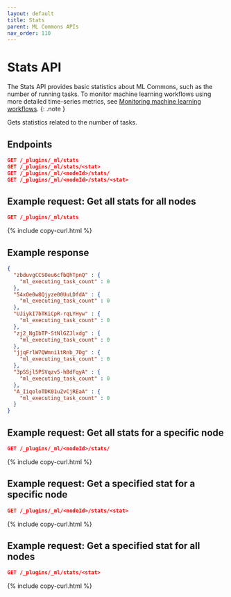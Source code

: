 ```yaml
---
layout: default
title: Stats 
parent: ML Commons APIs
nav_order: 110
---
```


# Stats API

The Stats API provides basic statistics about ML Commons, such as the number of running tasks. To monitor machine learning workflows using more detailed time-series metrics, see [Monitoring machine learning workflows]({{site.url}}{{site.baseurl}}/monitoring-your-cluster/metrics/getting-started/#monitoring-machine-learning-workflows).
{: .note }

Gets statistics related to the number of tasks. 

## Endpoints

```json
GET /_plugins/_ml/stats
GET /_plugins/_ml/stats/<stat>
GET /_plugins/_ml/<nodeId>/stats/
GET /_plugins/_ml/<nodeId>/stats/<stat>
```

## Example request: Get all stats for all nodes

```json
GET /_plugins/_ml/stats
```
{% include copy-curl.html %}

## Example response

```json
{
  "zbduvgCCSOeu6cfbQhTpnQ" : {
    "ml_executing_task_count" : 0
  },
  "54xOe0w8Qjyze00UuLDfdA" : {
    "ml_executing_task_count" : 0
  },
  "UJiykI7bTKiCpR-rqLYHyw" : {
    "ml_executing_task_count" : 0
  },
  "zj2_NgIbTP-StNlGZJlxdg" : {
    "ml_executing_task_count" : 0
  },
  "jjqFrlW7QWmni1tRnb_7Dg" : {
    "ml_executing_task_count" : 0
  },
  "3pSSjl5PSVqzv5-hBdFqyA" : {
    "ml_executing_task_count" : 0
  },
  "A_IiqoloTDK01uZvCjREaA" : {
    "ml_executing_task_count" : 0
  }
}
```

## Example request: Get all stats for a specific node

```json
GET /_plugins/_ml/<nodeId>/stats/
```
{% include copy-curl.html %}

## Example request: Get a specified stat for a specific node 

```json
GET /_plugins/_ml/<nodeId>/stats/<stat>
```
{% include copy-curl.html %}

## Example request: Get a specified stat for all nodes

```json
GET /_plugins/_ml/stats/<stat>
```
{% include copy-curl.html %}




